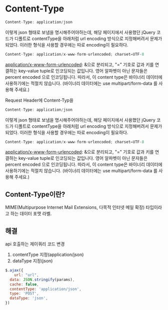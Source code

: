 # Content-Type

```jsx
Content-Type: application/json
```

이렇게 json 형태로 보냄을 명시해주어야하는데, 해당 페이지에서 사용했던 jQuery 코드가 디폴트로 contentType을 아래처럼 url encoding 방식으로 지정해버려서 문제가 되었다. 이러한 형식을 사용할 경우에는 따로 encoding이 필요하다.

```jsx
Content-Type: application/x-www-form-urlencoded; charset=UTF-8
```

[application/x-www-form-urlencoded](https://developer.mozilla.org/ko/docs/Web/HTTP/Methods/POST): &으로 분리되고, "=" 기호로 값과 키를 연결하는 key-value tuple로 인코딩되는 값입니다. 영어 알파벳이 아닌 문자들은 percent encoded 으로 인코딩됩니다. 따라서, 이 content type은 바이너리 데이터에 사용하기에는 적절치 않습니다. (바이너리 데이터에는 use multipart/form-data 를 사용해 주세요.)

Request Header에 Content-Typ을

```jsx
Content-Type: application/json
```

이렇게 json 형태로 보냄을 명시해주어야하는데, 해당 페이지에서 사용했던 jQuery 코드가 디폴트로 contentType을 아래처럼 url encoding 방식으로 지정해버려서 문제가 되었다. 이러한 형식을 사용할 경우에는 따로 encoding이 필요하다.

```jsx
Content-Type: application/x-www-form-urlencoded; charset=UTF-8
```

[application/x-www-form-urlencoded](https://developer.mozilla.org/ko/docs/Web/HTTP/Methods/POST): &으로 분리되고, "=" 기호로 값과 키를 연결하는 key-value tuple로 인코딩되는 값입니다. 영어 알파벳이 아닌 문자들은 percent encoded 으로 인코딩됩니다. 따라서, 이 content type은 바이너리 데이터에 사용하기에는 적절치 않습니다. (바이너리 데이터에는 use multipart/form-data 를 사용해 주세요.)

## Content-Type이란?

MIME(Multipurpose Internet Mail Extensions, 다목적 인터넷 메일 확장) 타입이라고 하는 데이터 포맷 라벨.

## 해결

api 호출하는 제이쿼리 코드 변경

1. contentType 지정(application/json)
2. dataType 지정(json)

```jsx
$.ajax({
	url: "url",
  data: JSON.stringify(params),
  cache: false,
  contentType: 'application/json',
  type: 'POST',
  dataType: 'json',
})
```